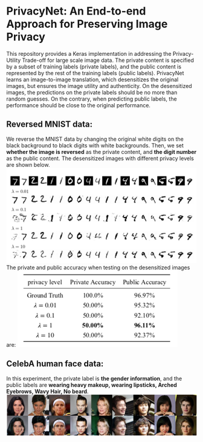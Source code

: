# PrivacyNet: An End-to-end Approach for Preserving Image Privacy
This repository provides a Keras implementation in addressing the Privacy-Utility Trade-off for large scale image data.
The private content is specified by a subset of training labels (private labels), and the public content is represented
by the rest of the training labels (public labels).
PrivacyNet learns an image-to-image translation, which desensitizes the original images, but ensures the image utility
and authenticity. On the desensitized images, the predictions on the private labels should be no more than random guesses.
On the contrary, when predicting public labels, the performance should be close to the original performance.
## Reversed MNIST data:
We reverse the MNIST data by changing the original white digits on the black background to black digits with white backgrounds.
Then, we set **whether the image is reversed** as the private content, and **the digit number** as the public content.
The desensitized images with different privacy levels are shown below.
![alt text](/privacynet_images/reversed_mnist_privacynet.png)
The private and public accuracy when testing on the desensitized images are:
![alt text](/privacynet_images/reversed_mnist_accuracy.png)

## CelebA human face data:
In this experiment, the private label is **the gender information**, and the public labels are **wearing heavy makeup,
wearing lipsticks, Arched Eyebrows, Wavy Hair, No beard**.
![alt text](/privacynet_images/new_celeba.png)